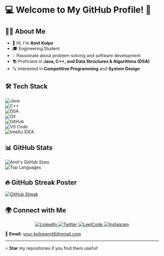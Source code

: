 # 💻 Welcome to My GitHub Profile! 🚀

## 👨‍🎓 About Me
- 👋 Hi, I'm **Amit Kolpe**  
- 🎓 Engineering Student  
- 💡 Passionate about problem-solving and software development  
- 📚 Proficient in **Java, C++, and Data Structures & Algorithms (DSA)**  
- 🔍 Interested in **Competitive Programming** and **System Design**  

## 🛠️ Tech Stack  
![Java](https://img.shields.io/badge/Java-ED8B00?style=for-the-badge&logo=java&logoColor=white)  
![C++](https://img.shields.io/badge/C++-00599C?style=for-the-badge&logo=cplusplus&logoColor=white)  
![DSA](https://img.shields.io/badge/Data%20Structures%20%26%20Algorithms-%23E34F26.svg?style=for-the-badge)  
![Git](https://img.shields.io/badge/Git-F05032?style=for-the-badge&logo=git&logoColor=white)  
![GitHub](https://img.shields.io/badge/GitHub-181717?style=for-the-badge&logo=github&logoColor=white)  
![VS Code](https://img.shields.io/badge/VS%20Code-007ACC?style=for-the-badge&logo=visual-studio-code&logoColor=white)  
![IntelliJ IDEA](https://img.shields.io/badge/IntelliJ%20IDEA-000000?style=for-the-badge&logo=intellij-idea&logoColor=white)  

## 📊 GitHub Stats  
![Amit's GitHub Stats](https://github-readme-stats.vercel.app/api?username=Amitkolpe&show_icons=true&theme=radical)  
![Top Languages](https://github-readme-stats.vercel.app/api/top-langs/?username=Amitkolpe&layout=compact&theme=radical)  

## 🔥 GitHub Streak Poster  
[![GitHub Streak](https://streak-stats.demolab.com?user=Amitkolpe&theme=tokyonight&hide_border=true&border_radius=10&date_format=M%20j%5B%2C%20Y%5D&currStreakLabel=Current%20Streak&fire=🔥&ring=DD2727&currStreakNum=DD2727&sideNums=DD2727&sideLabels=DD2727&dates=FFFFFF&longestStreakLabel=Longest%20Streak)](https://git.io/streak-stats)

## 🌍 Connect with Me  

<p align="center">
  <a href="https://www.linkedin.com/in/Amitkolpe">
    <img src="https://img.shields.io/badge/LinkedIn-0A66C2?style=for-the-badge&logo=linkedin&logoColor=white" alt="LinkedIn">
  </a>
  <a href="https://twitter.com/Ameskolpe7">
    <img src="https://img.shields.io/badge/Twitter-1DA1F2?style=for-the-badge&logo=twitter&logoColor=white" alt="Twitter">
  </a>
  <a href="https://leetcode.com/Amitkolpe/">
    <img src="https://img.shields.io/badge/LeetCode-FFA116?style=for-the-badge&logo=leetcode&logoColor=black" alt="LeetCode">
  </a>
  <a href="https://instagram.com/amitkolpe7">
    <img src="https://img.shields.io/badge/Instagram-E4405F?style=for-the-badge&logo=instagram&logoColor=white" alt="Instagram">
  </a>
</p>

📧 **Email:** your-kolpeamit6@gmail.com  

---

⭐ **Star** my repositories if you find them useful!
